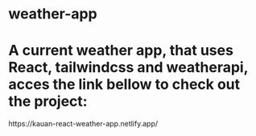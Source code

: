 # weather-app
<h1>A current weather app, that uses React, tailwindcss and weatherapi, acces the link bellow to check out the project: </h1>
<a>https://kauan-react-weather-app.netlify.app/</a>
